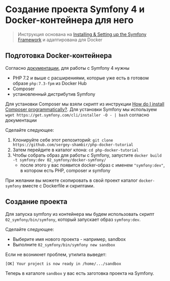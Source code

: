 # Создание проекта Symfony 4 и Docker-контейнера для него

>Инструкция основана на [Installing & Setting up the Symfony Framework](https://symfony.com/doc/current/setup.html) и адаптирована для Docker

## Подготовка Docker-контейнера

Согласно [документации](https://symfony.com/doc/current/setup.html), для работы с Symfony 4 нужны

* PHP 7.2 и выше с расширениями, которые уже есть в готовом образе `php:7.3-fpm` из Docker Hub
* Composer
* установленный дистрибутив Symfony

Для установки Composer мы взяли скрипт из инструкции [How do I install Composer programmatically?](https://getcomposer.org/doc/faqs/how-to-install-composer-programmatically.md).
Для установки Symfony мы используем `wget https://get.symfony.com/cli/installer -O - | bash` согласно документации

Сделайте следующее:
1. Клонируйте себе этот репозиторий: `git clone https://github.com/sergey-shambir/php-docker-tutorial`
2. Затем перейдите в каталог клона: `cd php-docker-tutorial`
3. Чтобы собрать образ для работы с Symfony, запустите `docker build -t symfony:dev 02_symfony/docker-symfony/`
    * после этого у вас появится docker-образ с именем `"symfony:dev"`, в котором есть PHP, composer и symfony

При желании вы можете скопировать в свой проект каталог `docker-symfony` вместе с Dockerfile и скриптами.

## Создание проекта

Для запуска symfony из контейнера мы будем использовать скрипт `02_symfony/bin/symfony`, который запускает образ `symfony:dev`.

Сделайте следующее:
* Выберите имя нового проекта - например, sandbox
* Выполните `02_symfony/bin/symfony new sandbox`

Если не возникнет проблем, утилита выведет:

```
[OK] Your project is now ready in /home/.../sandbox
```

Теперь в каталоге `sandbox` у вас есть заготовка проекта на Symfony.
